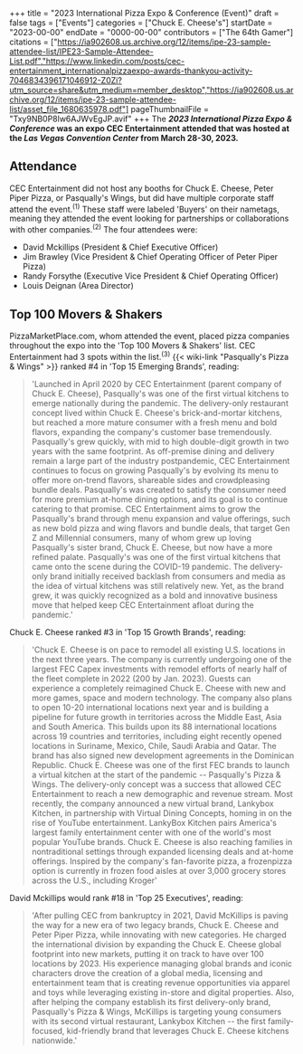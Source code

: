 +++
title = "2023 International Pizza Expo & Conference (Event)"
draft = false
tags = ["Events"]
categories = ["Chuck E. Cheese's"]
startDate = "2023-00-00"
endDate = "0000-00-00"
contributors = ["The 64th Gamer"]
citations = ["https://ia902608.us.archive.org/12/items/ipe-23-sample-attendee-list/IPE23-Sample-Attendee-List.pdf","https://www.linkedin.com/posts/cec-entertainment_internationalpizzaexpo-awards-thankyou-activity-7046834396171046912-Z0Zi?utm_source=share&utm_medium=member_desktop","https://ia902608.us.archive.org/12/items/ipe-23-sample-attendee-list/asset_file_1680635978.pdf"]
pageThumbnailFile = "Txy9NB0P8lw6AJWvEgJP.avif"
+++
The ***2023 International Pizza Expo & Conference* was an expo CEC Entertainment attended that was hosted at the *Las Vegas Convention Center* from March 28-30, 2023.**

## Attendance

CEC Entertainment did not host any booths for Chuck E. Cheese, Peter Piper Pizza, or Pasqually's Wings, but did have multiple corporate staff attend the event.<sup>(1)</sup> These staff were labeled 'Buyers' on their nametags, meaning they attended the event looking for partnerships or collaborations with other companies.<sup>(2)</sup>
The four attendees were:

- David Mckillips (President & Chief Executive Officer)
- Jim Brawley (Vice President & Chief Operating Officer of Peter Piper Pizza)
- Randy Forsythe (Executive Vice President & Chief Operating Officer)
- Louis Deignan (Area Director)

## Top 100 Movers & Shakers

PizzaMarketPlace.com, whom attended the event, placed pizza companies throughout the expo into the 'Top 100 Movers & Shakers' list. CEC Entertainment had 3 spots within the list.<sup>(3)</sup> {{< wiki-link "Pasqually's Pizza & Wings" >}} ranked #4 in 'Top 15 Emerging Brands', reading:

> 'Launched in April 2020 by CEC Entertainment (parent company of Chuck E. Cheese), Pasqually's was one of the first virtual kitchens to emerge nationally during the pandemic. The delivery-only restaurant concept lived within Chuck E. Cheese's brick-and-mortar kitchens, but reached a more mature consumer with a fresh menu and bold flavors, expanding the company's customer base tremendously. Pasqually's grew quickly, with mid to high double-digit growth in two years with the same footprint. As off-premise dining and delivery remain a large part of the industry postpandemic, CEC Entertainment continues to focus on growing Pasqually's by evolving its menu to offer more on-trend flavors, shareable sides and crowdpleasing bundle deals. Pasqually's was created to satisfy the consumer need for more premium at-home dining options, and its goal is to continue catering to that promise. CEC Entertainment aims to grow the Pasqually's brand through menu expansion and value offerings, such as new bold pizza and wing flavors and bundle deals, that target Gen Z and Millennial consumers, many of whom grew up loving Pasqually's sister brand, Chuck E. Cheese, but now have a more refined palate. Pasqually's was one of the first virtual kitchens that came onto the scene during the COVID-19 pandemic. The delivery-only brand initially received backlash from consumers and media as the idea of virtual kitchens was still relatively new. Yet, as the brand grew, it was quickly recognized as a bold and innovative business move that helped keep CEC Entertainment afloat during the pandemic.'

Chuck E. Cheese ranked #3 in 'Top 15 Growth Brands', reading:

> 'Chuck E. Cheese is on pace to remodel all existing U.S. locations in the next three years. The company is currently undergoing one of the largest FEC Capex investments with remodel efforts of nearly half of the fleet complete in 2022 (200 by Jan. 2023). Guests can experience a completely reimagined Chuck E. Cheese with new and more games, space and modern technology. The company also plans to open 10-20 international locations next year and is building a pipeline for future growth in territories across the Middle East, Asia and South America. This builds upon its 88 international locations across 19 countries and territories, including eight recently opened locations in Suriname, Mexico, Chile, Saudi Arabia and Qatar. The brand has also signed new development agreements in the Dominican Republic. Chuck E. Cheese was one of the first FEC brands to launch a virtual kitchen at the start of the pandemic -- Pasqually's Pizza & Wings. The delivery-only concept was a success that allowed CEC Entertainment to reach a new demographic and revenue stream. Most recently, the company announced a new virtual brand, Lankybox Kitchen, in partnership with Virtual Dining Concepts, homing in on the rise of YouTube entertainment. LankyBox Kitchen pairs America's largest family entertainment center with one of the world's most popular YouTube brands. Chuck E. Cheese is also reaching families in nontraditional settings through expanded licensing deals and at-home offerings. Inspired by the company's fan-favorite pizza, a frozenpizza option is currently in frozen food aisles at over 3,000 grocery stores across the U.S., including Kroger'

David Mckillips would rank #18 in 'Top 25 Executives', reading:

> 'After pulling CEC from bankruptcy in 2021, David McKillips is paving the way for a new era of two legacy brands, Chuck E. Cheese and Peter Piper Pizza, while innovating with new categories. He charged the international division by expanding the Chuck E. Cheese global footprint into new markets, putting it on track to have over 100 locations by 2023. His experience managing global brands and iconic characters drove the creation of a global media, licensing and entertainment team that is creating revenue opportunities via apparel and toys while leveraging existing in-store and digital properties. Also, after helping the company establish its first delivery-only brand, Pasqually's Pizza & Wings, McKillips is targeting young consumers with its second virtual restaurant, Lankybox Kitchen -- the first family-focused, kid-friendly brand that leverages Chuck E. Cheese kitchens nationwide.'
